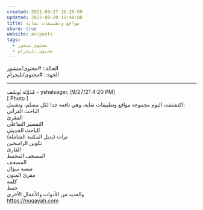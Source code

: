 ```yaml
---  
created: 2021-09-27 16:20:00  
updated: 2022-08-28 12:48:00  
title: مواقع وتطبيقات نقاية  
share: true  
website: ar/posts  
tags:  
  - محتوى_منشور  
  - محتوى_تليجرام  
---  
```

  
  
الحالة:: #محتوى/منشور  
الجهة:: #محتوى/تليجرام  
  
---  
  
مُدَوَّنَة يُوسُف - yshalsager, [9/27/21 4:20 PM]  
[ Photo ]  
اكتشتفت اليوم مجموعة مواقع وتطبيقات نقاية، وهي نافعة جدا لكل مسلم، وتشمل:  
الباحث القرآني  
المقرئ  
التفسير التفاعلي  
الباحث الحديثي  
تراث (بديل المكتبة الشاملة)  
تكوين الراسخين  
القارئ  
المصحف المحفظ  
المصحف  
منصة سؤال  
مقرئ المتون  
كلمة  
حفظ  
والعديد من الأدوات والأعمال الأخرى  
<https://nuqayah.com>  
